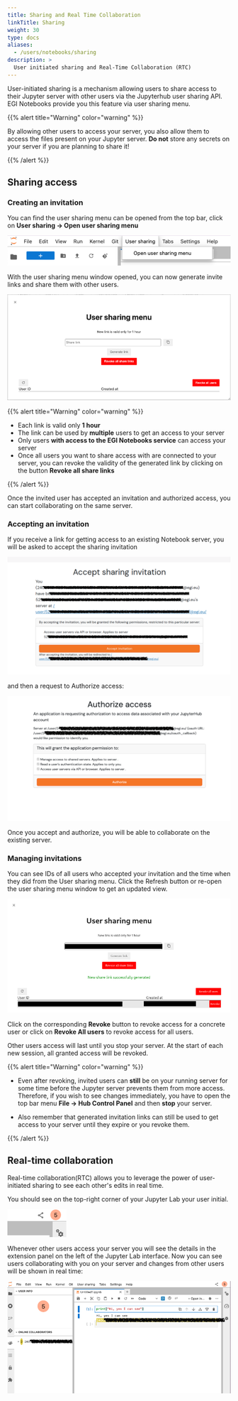 ```yaml
---
title: Sharing and Real Time Collaboration
linkTitle: Sharing
weight: 30
type: docs
aliases:
  - /users/notebooks/sharing
description: >
  User initiated sharing and Real-Time Collaboration (RTC)
---
```


User-initiated sharing is a mechanism allowing users to share access to their
Jupyter server with other users via the Jupyterhub user sharing API. EGI
Notebooks provide you this feature via user sharing menu.

{{% alert title="Warning" color="warning" %}}

By allowing other users to access your server, you also allow them to access the
files present on your Jupyter server. **Do not** store any secrets on your server if
you are planning to share it!

{{% /alert %}}

## Sharing access

### Creating an invitation

You can find the user sharing menu can be opened from the top bar, click on
**User sharing -> Open user sharing menu**

![user sharing menu](notebooks-user-sharing.png)

With the user sharing menu window opened, you can now generate invite links and
share them with other users.

![user sharing window](notebooks-user-sharing-window.png)

{{% alert title="Warning" color="warning" %}}

- Each link is valid only **1 hour**
- The link can be used by **multiple** users to get an access to your server
- Only users **with access to the EGI Notebooks service** can access your server
- Once all users you want to share access with are connected to your server, you
  can revoke the validity of the generated link by clicking on the button
  **Revoke all share links**

{{% /alert %}}

Once the invited user has accepted an invitation and authorized access, you can
start collaborating on the same server.

### Accepting an invitation

If you receive a link for getting access to an existing Notebook server, you
will be asked to accept the sharing invitation

![Accept sharing invitation](notebooks-accept-sharing.png)

and then a request to Authorize access:

![Authorize access](notebooks-authorize-access.png)

Once you accept and authorize, you will be able to collaborate on the existing server.

### Managing invitations

You can see IDs of all users who accepted your invitation and the time when they did
from the User sharing menu. Click the Refresh button or re-open the user sharing
menu window to get an updated view.

![user sharing user list](notebooks-user-sharing-list.png)

Click on the corresponding **Revoke** button to revoke access for a concrete
user or click on **Revoke All users** to revoke access for all users.

Other users access will last until you stop your server. At the start of each new session,
all granted access will be revoked.

{{% alert title="Warning" color="warning" %}}

- Even after revoking, invited users can **still** be on your running server for
  some time before the Jupyter server prevents them from more access. Therefore,
  if you wish to see changes immediately, you have to open the top bar menu
  **File -> Hub Control Panel** and then **stop** your server.

- Also remember that generated invitation links can still be used to get access
  to your server until they expire or you revoke them.

{{% /alert %}}

## Real-time collaboration

Real-time collaboration(RTC) allows you to leverage the power of user-initiated
sharing to see each other's edits in real time.

You should see on the top-right corner of your Jupyter Lab your user initial.

![user RTC corner](notebooks-rtc-corner.png)

Whenever other users access your server you will see the details in the extension
panel on the left of the Jupyter Lab interface. Now you can see users collaborating
with you on your server and changes from other users will be shown in real time:

![RTC sharing](notebooks-rtc-sharing.png)
